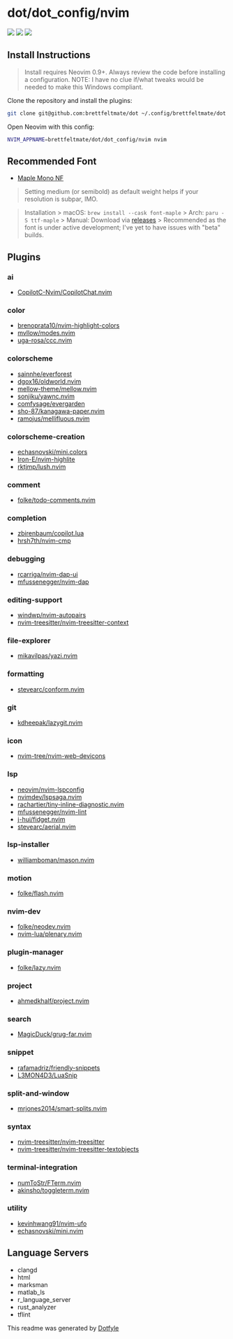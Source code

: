 # dot/dot_config/nvim

<a href="https://dotfyle.com/brettfeltmate/dot-dotconfig-nvim"><img src="https://dotfyle.com/brettfeltmate/dot-dotconfig-nvim/badges/plugins?style=flat" /></a>
<a href="https://dotfyle.com/brettfeltmate/dot-dotconfig-nvim"><img src="https://dotfyle.com/brettfeltmate/dot-dotconfig-nvim/badges/leaderkey?style=flat" /></a>
<a href="https://dotfyle.com/brettfeltmate/dot-dotconfig-nvim"><img src="https://dotfyle.com/brettfeltmate/dot-dotconfig-nvim/badges/plugin-manager?style=flat" /></a>


## Install Instructions

 > Install requires Neovim 0.9+. Always review the code before installing a configuration.
 > NOTE: I have no clue if/what tweaks would be needed to make this Windows compliant.

Clone the repository and install the plugins:

```sh
git clone git@github.com:brettfeltmate/dot ~/.config/brettfeltmate/dot
```

Open Neovim with this config:

```sh
NVIM_APPNAME=brettfeltmate/dot/dot_config/nvim nvim
```
## Recommended Font
+ [Maple Mono NF](https://github.com/subframe7536/Maple-font)

 > Setting medium (or semibold) as default weight helps if your resolution is subpar, IMO.

 > Installation
    > macOS: ```brew install --cask font-maple```
    > Arch: ```paru -S ttf-maple```
    > Manual: Download via [releases](https://github.com/subframe7536/Maple-font/releases)
        > Recommended as the font is under active development; I've yet to have issues with "beta" builds.

## Plugins

### ai

+ [CopilotC-Nvim/CopilotChat.nvim](https://dotfyle.com/plugins/CopilotC-Nvim/CopilotChat.nvim)
### color

+ [brenoprata10/nvim-highlight-colors](https://dotfyle.com/plugins/brenoprata10/nvim-highlight-colors)
+ [mvllow/modes.nvim](https://dotfyle.com/plugins/mvllow/modes.nvim)
+ [uga-rosa/ccc.nvim](https://dotfyle.com/plugins/uga-rosa/ccc.nvim)
### colorscheme

+ [sainnhe/everforest](https://dotfyle.com/plugins/sainnhe/everforest)
+ [dgox16/oldworld.nvim](https://dotfyle.com/plugins/dgox16/oldworld.nvim)
+ [mellow-theme/mellow.nvim](https://dotfyle.com/plugins/mellow-theme/mellow.nvim)
+ [sonjiku/yawnc.nvim](https://dotfyle.com/plugins/sonjiku/yawnc.nvim)
+ [comfysage/evergarden](https://dotfyle.com/plugins/comfysage/evergarden)
+ [sho-87/kanagawa-paper.nvim](https://dotfyle.com/plugins/sho-87/kanagawa-paper.nvim)
+ [ramojus/mellifluous.nvim](https://dotfyle.com/plugins/ramojus/mellifluous.nvim)
### colorscheme-creation

+ [echasnovski/mini.colors](https://dotfyle.com/plugins/echasnovski/mini.colors)
+ [Iron-E/nvim-highlite](https://dotfyle.com/plugins/Iron-E/nvim-highlite)
+ [rktjmp/lush.nvim](https://dotfyle.com/plugins/rktjmp/lush.nvim)
### comment

+ [folke/todo-comments.nvim](https://dotfyle.com/plugins/folke/todo-comments.nvim)
### completion

+ [zbirenbaum/copilot.lua](https://dotfyle.com/plugins/zbirenbaum/copilot.lua)
+ [hrsh7th/nvim-cmp](https://dotfyle.com/plugins/hrsh7th/nvim-cmp)
### debugging

+ [rcarriga/nvim-dap-ui](https://dotfyle.com/plugins/rcarriga/nvim-dap-ui)
+ [mfussenegger/nvim-dap](https://dotfyle.com/plugins/mfussenegger/nvim-dap)
### editing-support

+ [windwp/nvim-autopairs](https://dotfyle.com/plugins/windwp/nvim-autopairs)
+ [nvim-treesitter/nvim-treesitter-context](https://dotfyle.com/plugins/nvim-treesitter/nvim-treesitter-context)
### file-explorer

+ [mikavilpas/yazi.nvim](https://dotfyle.com/plugins/mikavilpas/yazi.nvim)
### formatting

+ [stevearc/conform.nvim](https://dotfyle.com/plugins/stevearc/conform.nvim)
### git

+ [kdheepak/lazygit.nvim](https://dotfyle.com/plugins/kdheepak/lazygit.nvim)
### icon

+ [nvim-tree/nvim-web-devicons](https://dotfyle.com/plugins/nvim-tree/nvim-web-devicons)
### lsp

+ [neovim/nvim-lspconfig](https://dotfyle.com/plugins/neovim/nvim-lspconfig)
+ [nvimdev/lspsaga.nvim](https://dotfyle.com/plugins/nvimdev/lspsaga.nvim)
+ [rachartier/tiny-inline-diagnostic.nvim](https://dotfyle.com/plugins/rachartier/tiny-inline-diagnostic.nvim)
+ [mfussenegger/nvim-lint](https://dotfyle.com/plugins/mfussenegger/nvim-lint)
+ [j-hui/fidget.nvim](https://dotfyle.com/plugins/j-hui/fidget.nvim)
+ [stevearc/aerial.nvim](https://dotfyle.com/plugins/stevearc/aerial.nvim)
### lsp-installer

+ [williamboman/mason.nvim](https://dotfyle.com/plugins/williamboman/mason.nvim)
### motion

+ [folke/flash.nvim](https://dotfyle.com/plugins/folke/flash.nvim)
### nvim-dev

+ [folke/neodev.nvim](https://dotfyle.com/plugins/folke/neodev.nvim)
+ [nvim-lua/plenary.nvim](https://dotfyle.com/plugins/nvim-lua/plenary.nvim)
### plugin-manager

+ [folke/lazy.nvim](https://dotfyle.com/plugins/folke/lazy.nvim)
### project

+ [ahmedkhalf/project.nvim](https://dotfyle.com/plugins/ahmedkhalf/project.nvim)
### search

+ [MagicDuck/grug-far.nvim](https://dotfyle.com/plugins/MagicDuck/grug-far.nvim)
### snippet

+ [rafamadriz/friendly-snippets](https://dotfyle.com/plugins/rafamadriz/friendly-snippets)
+ [L3MON4D3/LuaSnip](https://dotfyle.com/plugins/L3MON4D3/LuaSnip)
### split-and-window

+ [mrjones2014/smart-splits.nvim](https://dotfyle.com/plugins/mrjones2014/smart-splits.nvim)
### syntax

+ [nvim-treesitter/nvim-treesitter](https://dotfyle.com/plugins/nvim-treesitter/nvim-treesitter)
+ [nvim-treesitter/nvim-treesitter-textobjects](https://dotfyle.com/plugins/nvim-treesitter/nvim-treesitter-textobjects)
### terminal-integration

+ [numToStr/FTerm.nvim](https://dotfyle.com/plugins/numToStr/FTerm.nvim)
+ [akinsho/toggleterm.nvim](https://dotfyle.com/plugins/akinsho/toggleterm.nvim)
### utility

+ [kevinhwang91/nvim-ufo](https://dotfyle.com/plugins/kevinhwang91/nvim-ufo)
+ [echasnovski/mini.nvim](https://dotfyle.com/plugins/echasnovski/mini.nvim)
## Language Servers

+ clangd
+ html
+ marksman
+ matlab_ls
+ r_language_server
+ rust_analyzer
+ tflint


 This readme was generated by [Dotfyle](https://dotfyle.com)

